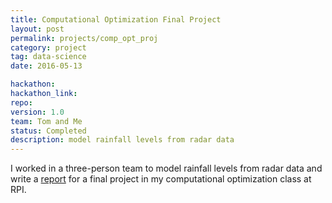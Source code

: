 ```yaml
---
title: Computational Optimization Final Project
layout: post
permalink: projects/comp_opt_proj
category: project
tag: data-science
date: 2016-05-13

hackathon:
hackathon_link: 
repo: 
version: 1.0
team: Tom and Me
status: Completed
description: model rainfall levels from radar data
---
```


I worked in a three-person team to model rainfall levels from radar data and write a [report](/assets/matp_4820_final_report.pdf) for a final project in my computational optimization class at RPI.
